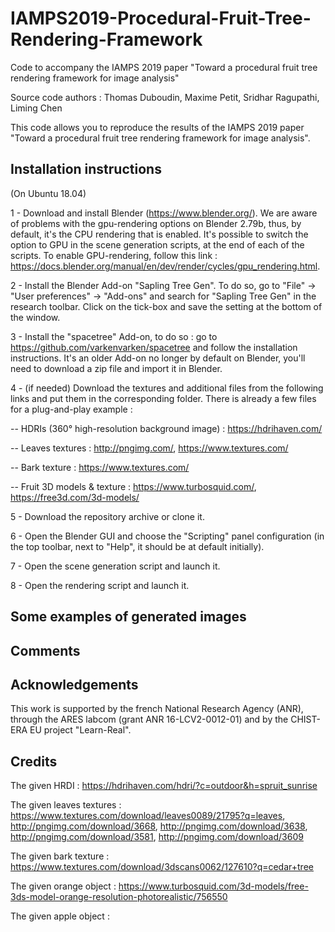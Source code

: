 # IAMPS2019-Procedural-Fruit-Tree-Rendering-Framework

Code to accompany the IAMPS 2019 paper "Toward a procedural fruit tree rendering framework for image analysis"

Source code authors : Thomas Duboudin, Maxime Petit, Sridhar Ragupathi, Liming Chen

This code allows you to reproduce the results of the IAMPS 2019 paper "Toward a procedural fruit tree rendering framework for image analysis".

## Installation instructions

(On Ubuntu 18.04)

1 - Download and install Blender (https://www.blender.org/). We are aware of problems with the gpu-rendering options on Blender 2.79b, thus, by default, it's the CPU rendering that is enabled. It's possible to switch the option to GPU in the scene generation scripts, at the end of each of the scripts. To enable GPU-rendering, follow this link : https://docs.blender.org/manual/en/dev/render/cycles/gpu_rendering.html.

2 - Install the Blender Add-on "Sapling Tree Gen". To do so, go to "File" -> "User preferences" -> "Add-ons" and search for "Sapling Tree Gen" in the research toolbar. Click on the tick-box and save the setting at the bottom of the window.

3 - Install the "spacetree" Add-on, to do so : go to https://github.com/varkenvarken/spacetree and follow the installation instructions. It's an older Add-on no longer by default on Blender, you'll need to download a zip file and import it in Blender.

4 - (if needed) Download the textures and additional files from the following links and put them in the corresponding folder. There is already a few files for a plug-and-play example :

-- HDRIs (360° high-resolution background image) : https://hdrihaven.com/

-- Leaves textures : http://pngimg.com/, https://www.textures.com/

-- Bark texture : https://www.textures.com/

-- Fruit 3D models & texture : https://www.turbosquid.com/, https://free3d.com/3d-models/

5 - Download the repository archive or clone it.

6 - Open the Blender GUI and choose the "Scripting" panel configuration (in the top toolbar, next to "Help", it should be at default initially).

7 - Open the scene generation script and launch it.

8 - Open the rendering script and launch it.

## Some examples of generated images


## Comments 


## Acknowledgements

This work is supported by the french National Research Agency (ANR), through the ARES labcom (grant ANR 16-LCV2-0012-01) and by the CHIST-ERA EU project "Learn-Real".

## Credits

The given HRDI : https://hdrihaven.com/hdri/?c=outdoor&h=spruit_sunrise

The given leaves textures : https://www.textures.com/download/leaves0089/21795?q=leaves, http://pngimg.com/download/3668, http://pngimg.com/download/3638, http://pngimg.com/download/3581, http://pngimg.com/download/3609

The given bark texture : https://www.textures.com/download/3dscans0062/127610?q=cedar+tree

The given orange object : https://www.turbosquid.com/3d-models/free-3ds-model-orange-resolution-photorealistic/756550

The given apple object : 





